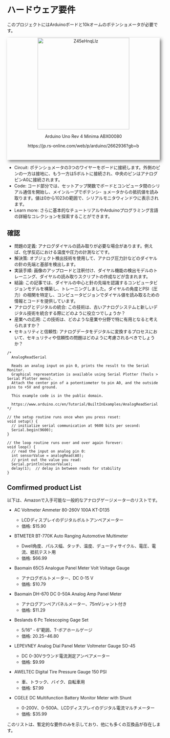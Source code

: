 # ハードウェア要件

このプロジェクトにはArduinoボードと10kオームのポテンショメータが必要です。

<div align="center" style="width: 500px; height: 400px; box-shadow: 5px 5px 10px rgba(0, 0, 0, 0.5);">
  <img width="300" alt="Z45eHnqLlz" src="https://user-images.githubusercontent.com/111455900/270384663-28a9639f-4de3-4d23-8a0b-ae09332ea394.png">
  <p>Arduino Uno Rev 4 Minima ABX00080</p>
  https://jp.rs-online.com/web/p/arduino/2662936?gb=b
  <br>
</div>

- Circuit: ポテンショメータの3つのワイヤーをボードに接続します。外側のピンの一方は接地に、もう一方は5ボルトに接続され、中央のピンはアナログピンA0に接続されます。
- Code: コード部分では、セットアップ関数でボードとコンピュータ間のシリアル通信を開始し、メインループでポテンシ- ョメータからの抵抗値を読み取ります。値は0から1023の範囲で、シリアルモニタウィンドウに表示されます。
- Learn more: さらに基本的なチュートリアルやArduinoプログラミング言語の詳細なコレクションを探索することができます。

## 確認

- 問題の定義: アナログダイヤルの読み取りが必要な場合があります。例えば、化学反応における温度や圧力の計測などです。
- 解決策: オブジェクト検出技術を使用して、アナログ圧力計などのダイヤルの針の先端と基部を検出します。
- 実装手順: 画像のアップロードと注釈付け、ダイヤル機能の検出モデルのトレーニング、ダイヤルの読み取りスクリプトの作成などが含まれます。
- 結論: この記事では、ダイヤルの中心と針の先端を認識するコンピュータビジョンモデルを構築し、トレーニングしました。ダイヤルの角度とPSI（圧力）の相関を特定し、コンピュータビジョンでダイヤル値を読み取るための情報とコードを提供しています。
- アナログとデジタルの統合: この技術は、古いアナログシステムと新しいデジタル技術を統合する際にどのように役立つでしょうか？
- 産業への応用: この技術は、どのような産業や分野で特に有用となると考えられますか？
- セキュリティと信頼性: アナログデータをデジタルに変換するプロセスにおいて、セキュリティや信頼性の問題はどのように考慮されるべきでしょうか？

```
/*
  AnalogReadSerial

  Reads an analog input on pin 0, prints the result to the Serial Monitor.
  Graphical representation is available using Serial Plotter (Tools > Serial Plotter menu).
  Attach the center pin of a potentiometer to pin A0, and the outside pins to +5V and ground.

  This example code is in the public domain.

  https://www.arduino.cc/en/Tutorial/BuiltInExamples/AnalogReadSerial
*/

// the setup routine runs once when you press reset:
void setup() {
  // initialize serial communication at 9600 bits per second:
  Serial.begin(9600);
}

// the loop routine runs over and over again forever:
void loop() {
  // read the input on analog pin 0:
  int sensorValue = analogRead(A0);
  // print out the value you read:
  Serial.println(sensorValue);
  delay(1);  // delay in between reads for stability
}
```


## Comfirmed product List

以下は、Amazonで入手可能な一般的なアナログゲージメーターのリストです。

- AC Voltmeter Ammeter 80-260V 100A KT-D135
    - LCDディスプレイのデジタルボルトアンペアメーター
    - 価格: $15.90

- BTMETER BT-770K Auto Ranging Automotive Multimeter
    - Dwell角度、パルス幅、タッチ、温度、デューティサイクル、電圧、電流、抵抗テスト用
    - 価格: $66.99

- Baomain 65C5 Analogue Panel Meter Volt Voltage Gauge
    - アナログボルトメーター、DC 0-15 V
    - 価格: $10.79

- Baomain DH-670 DC 0-50A Analog Amp Panel Meter
    - アナログアンペアパネルメーター、75mVシャント付き
    - 価格: $11.29

- Beslands 6 Pc Telescoping Gage Set
    - 5/16" - 6"範囲、T-ボアホールゲージ
    - 価格: $20.25-$46.80

- LEPEVNEY Analog Dial Panel Meter Voltmeter Gauge SO-45
    - DC 0-30Vラウンド電流測定アンペアメーター
    - 価格: $9.99

- AWELTEC Digital Tire Pressure Gauge 150 PSI
    - 車、トラック、バイク、自転車用
    - 価格: $7.99

- CGELE DC Multifunction Battery Monitor Meter with Shunt
    - 0-200V、0-500A、LCDディスプレイのデジタル電流マルチメーター
    - 価格: $35.99


このリストは、暫定的な要件のみを示しており、他にも多くの互換品が存在します。
